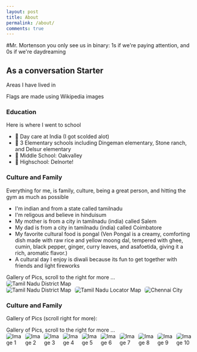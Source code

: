 ```yaml
---
layout: post
title: About
permalink: /about/
comments: true
---
```

#Mr. Mortenson you only see us in binary: 1s if we're paying attention, and 0s if we're daydreaming


## As a conversation Starter

Areas I have lived in 

<comment>
Flags are made using Wikipedia images
</comment>

<style>
    /* Style looks pretty compact, 
       - grid-container and grid-item are referenced the code 
    */
    .grid-container {
        display: grid;
        grid-template-columns: repeat(auto-fill, minmax(150px, 1fr)); /* Dynamic columns */
        gap: 10px;
    }
    .grid-item {
        text-align: center;
    }
    .grid-item img {
        width: 100%;
        height: 100px; /* Fixed height for uniformity */
        object-fit: contain; /* Ensure the image fits within the fixed height */
    }
    .grid-item p {
        margin: 5px 0; /* Add some margin for spacing */
    }

    .image-gallery {
        display: flex;
        flex-wrap: nowrap;
        overflow-x: auto;
        gap: 10px;
        }

    .image-gallery img {
        max-height: 150px;
        object-fit: cover;
        border-radius: 5px;
    }
</style>

<!-- This grid_container class is used by CSS styling and the id is used by JavaScript connection -->
<div class="grid-container" id="grid_container">
    <!-- content will be added here by JavaScript -->
</div>

<script>
    // 1. Make a connection to the HTML container defined in the HTML div
    var container = document.getElementById("grid_container"); // This container connects to the HTML div

    // 2. Define a JavaScript object for our http source and our data rows for the Living in the World grid
    var http_source = "https://upload.wikimedia.org/wikipedia/commons/";
    var living_in_the_world = [
        {"flag": "0/01/Flag_of_California.svg", "greeting": "Hey", "description": "California - 12 years "},
        {"flag": "4/41/Flag_of_India.svg", "greeting": "Hi", "description": "India - 3 years"},
    
    ];

    // 3a. Consider how to update style count for size of container
    // The grid-template-columns has been defined as dynamic with auto-fill and minmax

    // 3b. Build grid items inside of our container for each row of data
    for (const location of living_in_the_world) {
        // Create a "div" with "class grid-item" for each row
        var gridItem = document.createElement("div");
        gridItem.className = "grid-item";  // This class name connects the gridItem to the CSS style elements
        // Add "img" HTML tag for the flag
        var img = document.createElement("img");
        img.src = http_source + location.flag; // concatenate the source and flag
        img.alt = location.flag + " Flag"; // add alt text for accessibility

        // Add "p" HTML tag for the description
        var description = document.createElement("p");
        description.textContent = location.description; // extract the description

        // Add "p" HTML tag for the greeting
        var greeting = document.createElement("p");
        greeting.textContent = location.greeting;  // extract the greeting

        // Append img and p HTML tags to the grid item DIV
        gridItem.appendChild(img);
        gridItem.appendChild(description);
        gridItem.appendChild(greeting);

        // Append the grid item DIV to the container DIV
        container.appendChild(gridItem);
    }
</script>

### Education 

Here is where I went to school
- 🏫 Day care at India (I got scolded alot)
- 🏫 3 Elementary schools including Dingeman elementary, Stone ranch, and Delsur elementary
- 🏫 Middle School: Oakvalley
- 🏫 Highschool: Delnorte!


### Culture and Family

Everything for me, is family, culture, being a great person, and hitting the gym as much as possible

- I'm indian and from a state called tamilnadu
- I'm religous and believe in hinduisum
- My mother is from a city in tamilnadu (india) called Salem
- My dad is from a city in tamilnadu (india) called Coimbatore
- My favorite cultural food is pongal (Ven Pongal is a creamy, comforting dish made with raw rice and yellow moong dal,
 tempered with ghee, cumin, black pepper, ginger, curry leaves, and asafoetida, giving it a rich, aromatic flavor.)
- A cultural day I enjoy is diwali because its fun to get together with friends and light fireworks



 
<comment>
Gallery of Pics, scroll to the right for more ...
</comment>
<div class="image-gallery">
  <img src="https://imgs.search.brave.com/jviVMd4ZmNWU6qGpYOK5Ba1SElKb-s0vnbyCkcrT4oo/rs:fit:860:0:0:0/g:ce/aHR0cHM6Ly93d3cu/aW5kaWFuZXR6b25l/LmNvbS9wdWJsaWMv/YWRtaW4vdXBsb2Fk/SW1hZ2UvMV9NYXBf/b2ZfVGFtaWxfTmFk/dS5qcGc" 
       alt="Tamil Nadu District Map">
</div>
<div class="image-gallery">
  <img src="" 
       alt="Tamil Nadu District Map">
  <img src="https://static.sadhguru.org/d/46272/1633203136-1633203135756.jpg"
       alt="Tamil Nadu Locator Map">
  <img src="https://www.indianetzone.com/public/admin/uploadImage/1_Map_of_Tamil_Nadu.jpg"
       alt="Chennai City">
</div>

### Culture and Family

Gallery of Pics (scroll right for more):

<comment>
Gallery of Pics, scroll to the right for more ...
</comment>
<div class="image-gallery">
  <img src="{{site.baseurl}}/images/india temple 1.png" alt="Image 1">
  <img src="https://www.indianetzone.com/public/admin/uploadImage/1_Map_of_Tamil_Nadu.jpg" alt="Image 2">
  <img src="ttps://static.sadhguru.org/d/46272/1633203136-1633203135756.jpg" alt="Image 3">
  <img src="{{site.baseurl}}/images/about/surf.jpg" alt="Image 4">
  <img src="https://static.sadhguru.org/d/46272/1633203136-1633203135756.jpg"
  <img src="{{site.baseurl}}/images/about/john_lora.jpg" alt="Image 5">
  <img src="{{site.baseurl}}/images/about/lora_fam.jpg" alt="Image 6">
  <img src="{{site.baseurl}}/images/about/lora_fam2.jpg" alt="Image 7">
  <img src="{{site.baseurl}}/images/about/pj_party.jpg" alt="Image 8">
  <img src="{{site.baseurl}}/images/about/trent_family.png" alt="Image 9">
  <img src="{{site.baseurl}}/images/about/claire.jpg" alt="Image 10">
  <img src="{{site.baseurl}}/images/about/grandkids.jpg" alt="Image 11">
  <img src="{{site.baseurl}}/images/about/farm.jpg" alt="Image 12">
</div>